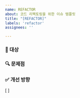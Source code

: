 ```yaml
---
name: REFACTOR
about: 코드 리팩토링을 위한 이슈 템플릿
title: "[REFACTOR]"
labels: 'refactor'
assignees: ''

---
```


### 📝 대상
<!-- 리팩토링이 필요한 코드/기능을 간략히 설명해주세요 -->

### 🔍 문제점
<!-- 현재 코드의 문제점을 작성해주세요 -->

### ✅ 개선 방향
<!-- 어떻게 개선할 것인지 간략히 작성해주세요 -->

[ ]
